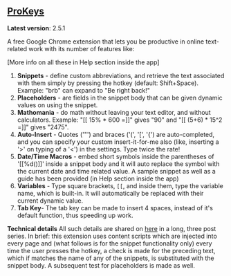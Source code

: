 ## [ProKeys](https://chrome.google.com/webstore/detail/prokeys/ekfnbpgmmeahnnlpjibofkobpdkifapn)
**Latest version**: 2.5.1

A free Google Chrome extension that lets you be productive in online text-related work with its number of features like:

[More info on all these in Help section inside the app]
1. **Snippets** - define custom abbreviations, and retrieve the text associated with them simply by pressing the hotkey (default: Shift+Space). Example: "brb" can expand to "Be right back!"
2. **Placeholders** - are fields in the snippet body that can be given dynamic values on using the snippet.
3. **Mathomania** - do math without leaving your text editor, and without calculators. Example: "[[ 15% * 600 =]]" gives "90" and "[[ (5+6) * 15^2 =]]" gives "2475".
4. **Auto-Insert** - Quotes ('"') and braces ('(', '[', '{') are auto-completed, and you can specify your custom insert-it-for-me also (like, inserting a '>' on typing of a '<') in the settings. Type twice the rate!
5. **Date/Time Macros** - embed short symbols inside the parentheses of '[[%d()]]' inside a snippet body and it will auto replace the symbol with the current date and time related value. A sample snippet as well as a guide has been provided (in Help section inside the app)
6. **Variables** - Type square brackets, `[[`, and inside them, type the variable name, which is built-in. It will automatically be replaced with their current dynamic value.
7. **Tab Key**- The tab key can be made to insert 4 spaces, instead of it's default function, thus speeding up work.

**Technical details**
All such details are shared on [here](http://electricweb.org/chrome-extension-tutorial-snippets) in a long, three post series. In brief: this extension uses content scripts which are injected into every page and (what follows is for the snippet functionality only) every time the user presses the hotkey, a check is made for the preceding text, which if matches the name of any of the snippets, is substituted with the snippet body. A subsequent test for placeholders is made as well.
